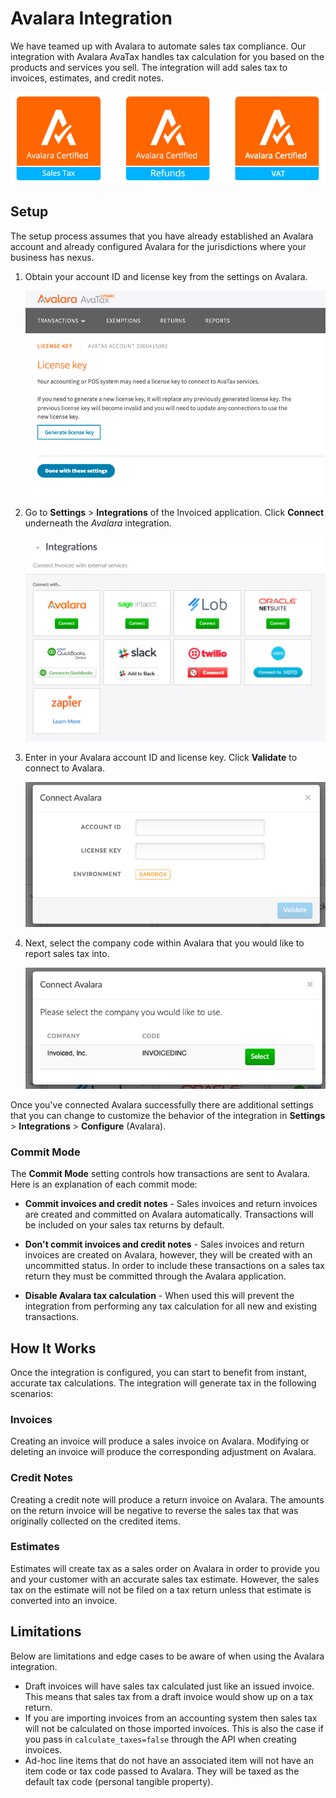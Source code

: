 # Avalara Integration

We have teamed up with Avalara to automate sales tax compliance. Our integration with Avalara AvaTax handles tax calculation for you based on the products and services you sell. The integration will add sales tax to invoices, estimates, and credit notes.

![Avalara Certified](../img/avalara-certified.png)

## Setup

The setup process assumes that you have already established an Avalara account and already configured Avalara for the jurisdictions where your business has nexus.

1. Obtain your account ID and license key from the settings on Avalara.

   [![Obtaining Avalara License Key](../img/avalara-settings.png)](../img/avalara-settings.png)

2. Go to **Settings** > **Integrations** of the Invoiced application. Click **Connect** underneath the *Avalara* integration.

   [![Integration Settings](../img/integration-settings.png)](../img/integration-settings.png)

3. Enter in your Avalara account ID and license key. Click **Validate** to connect to Avalara.

   [![Connect Avalara](../img/connect-avalara.png)](../img/connect-avalara.png)
   
4. Next, select the company code within Avalara that you would like to report sales tax into.

   [![Select Avalara Company](../img/select-avalara-company.png)](../img/select-avalara-company.png)
   
Once you've connected Avalara successfully there are additional settings that you can change to customize the behavior of the integration in **Settings** > **Integrations** > **Configure** (Avalara).

### Commit Mode

The **Commit Mode** setting controls how transactions are sent to Avalara. Here is an explanation of each commit mode:

- **Commit invoices and credit notes** - Sales invoices and return invoices are created and committed on Avalara automatically. Transactions will be included on your sales tax returns by default.

- **Don't commit invoices and credit notes** - Sales invoices and return invoices are created on Avalara, however, they will be created with an uncommitted status. In order to include these transactions on a sales tax return they must be committed through the Avalara application. 

- **Disable Avalara tax calculation** - When used this will prevent the integration from performing any tax calculation for all new and existing transactions.

## How It Works

Once the integration is configured, you can start to benefit from instant, accurate tax calculations. The integration will generate tax in the following scenarios:

### Invoices

Creating an invoice will produce a sales invoice on Avalara. Modifying or deleting an invoice will produce the corresponding adjustment on Avalara.

### Credit Notes

Creating a credit note will produce a return invoice on Avalara. The amounts on the return invoice will be negative to reverse the sales tax that was originally collected on the credited items.

### Estimates

Estimates will create tax as a sales order on Avalara in order to provide you and your customer with an accurate sales tax estimate. However, the sales tax on the estimate will not be filed on a tax return unless that estimate is converted into an invoice.

## Limitations

Below are limitations and edge cases to be aware of when using the Avalara integration.

- Draft invoices will have sales tax calculated just like an issued invoice. This means that sales tax from a draft invoice would show up on a tax return.
- If you are importing invoices from an accounting system then sales tax will not be calculated on those imported invoices. This is also the case if you pass in `calculate_taxes=false` through the API when creating invoices.
- Ad-hoc line items that do not have an associated item will not have an item code or tax code passed to Avalara. They will be taxed as the default tax code (personal tangible property). 